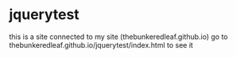 # jquerytest
this is a site connected to my site (thebunkeredleaf.github.io)
go to thebunkeredleaf.github.io/jquerytest/index.html to see it
